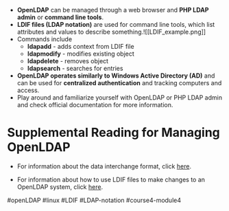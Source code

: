 -   **OpenLDAP** can be managed through a web browser and **PHP LDAP admin** or **command line tools**.
-   **LDIF files (LDAP notation)** are used for command line tools, which list attributes and values to describe something.![[LDIF_example.png]]
-   Commands include
	- **ldapadd** - adds context from LDIF file
	- **ldapmodify** - modifies existing object
	- **ldapdelete** - removes object
	- **ldapsearch** - searches for entries
-   **OpenLDAP operates similarly to Windows Active Directory (AD)** and can be used for **centralized authentication** and tracking computers and access.
-   Play around and familiarize yourself with OpenLDAP or PHP LDAP admin and check official documentation for more information.

# Supplemental Reading for Managing OpenLDAP

- For information about the data interchange format, click [here](https://en.wikipedia.org/wiki/LDAP_Data_Interchange_Format).

- For information about how to use LDIF files to make changes to an OpenLDAP system, click [here](https://www.digitalocean.com/community/tutorials/how-to-use-ldif-files-to-make-changes-to-an-openldap-system).

#openLDAP #linux #LDIF #LDAP-notation #course4-module4 